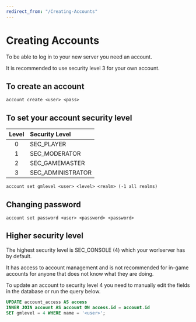 ```yaml
---
redirect_from: "/Creating-Accounts"
---
```


# Creating Accounts

To be able to log in to your new server you need an account. 

It is recommended to use security level 3 for your own account.

## To create an account

```
account create <user> <pass>
```

## To set your account security level

| Level | Security Level |
| :---: | :------------- 
| 0 | SEC_PLAYER |
| 1 | SEC_MODERATOR |
| 2 | SEC_GAMEMASTER |
| 3 | SEC_ADMINISTRATOR |

```
account set gmlevel <user> <level> <realm> (-1 all realms)
```

## Changing password

```
account set password <user> <password> <password>
```

## Higher security level

The highest security level is SEC_CONSOLE (4) which your worlserver has by default.

It has access to account management and is not recommended for in-game accounts for anyone that does not know what they are doing.

To update an account to security level 4 you need to manually edit the fields in the database or run the query below.

```sql
UPDATE account_access AS access
INNER JOIN account AS account ON access.id = account.id
SET gmlevel = 4 WHERE name = '<user>';
```

